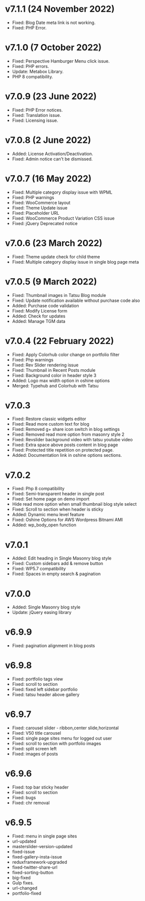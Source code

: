 v7.1.1 (24 November 2022)
======
* Fixed: Blog Date meta link is not working.
* Fixed: PHP Error.

v7.1.0 (7 October 2022)
======
* Fixed: Perspective Hamburger Menu click issue.
* Fixed: PHP errors.
* Update: Metabox Library.
* PHP 8 compatibility.

v7.0.9 (23 June 2022)
======
* Fixed: PHP Error notices.
* Fixed: Translation issue.
* Fixed: Licensing issue.

v7.0.8 (2 June 2022)
======
* Added: License Activation/Deactivation.
* Fixed: Admin notice can't be dismissed.

v7.0.7 (16 May 2022)
======
* Fixed: Multiple category display issue with WPML
* Fixed: PHP warnings
* Fixed: WooCommerce layout
* Fixed: Theme Update issue
* Fixed: Placeholder URL
* Fixed: WooCommerce Product Variation CSS issue
* Fixed: jQuery Deprecated notice

v7.0.6 (23 March 2022)
======
* Fixed: Theme update check for child theme
* Fixed: Multiple category display issue in single blog page meta

v7.0.5 (9 March 2022)
======
* Fixed: Thumbnail images in Tatsu Blog module
* Fixed: Update notification available without purchase code also
* Added: Purchase code validation
* Fixed: Modify License form
* Added: Check for updates
* Added: Manage TGM data

v7.0.4 (22 February 2022)
======
* Fixed: Apply Colorhub color change on portfolio filter
* Fixed: Php warnings 
* Fixed: Rev Slider rendering issue
* Fixed: Thumbnail in Recent Posts module
* Fixed: Background color in header style 3
* Added: Logo max width option in oshine options
* Merged: Typehub and Colorhub with Tatsu

v7.0.3
======
* Fixed: Restore classic widgets editor
* Fixed: Read more custom text for blog
* Fixed: Removed g+ share icon switch in blog settings
* Fixed: Removed read more option from masonry style 2
* Fixed: Revslider background video with tatsu youtube video
* Fixed: Extra space above posts content in blog page
* Fixed: Protected title repetition on protected page.
* Added: Documentation link in oshine options sections.

v7.0.2
======
* Fixed: Php 8 compatibility
* Fixed: Semi-transparent header in single post
* Fixed: Set home page on demo import
* Hide read more option when small thumbnail blog style select
* Fixed: Scroll to section when header is sticky
* Added: Dynamic menu level feature
* Fixed: Oshine Options for AWS Wordpress Bitnami AMI
* Added: wp_body_open function

v7.0.1
======
* Added: Edit heading in Single Masonry blog style
* Fixed: Custom sidebars add & remove button
* Fixed: WP5.7 compatibility 
* Fixed: Spaces in empty search & pagination

v7.0.0
======
* Added: Single Masonry blog style
* Update: jQuery easing library

v6.9.9
======
* Fixed: pagination alignment in blog posts

v6.9.8
======
* Fixed: portfolio tags view
* Fixed: scroll to section
* Fixed: fixed left sidebar portfolio
* Fixed: tatsu header above gallery 

v6.9.7
======
* Fixed: carousel slider - ribbon,center slide,horizontal
* Fixed: V50 title carousel
* Fixed: single page sites menu for logged out user
* Fixed: scroll to section with portfolio images
* Fixed: split screen left
* Fixed: images of posts 

v6.9.6
======
* Fixed: top bar sticky header
* Fixed: scroll to section
* Fixed: bugs
* Fixed: chr removal

v6.9.5
======
* Fixed: menu in single page sites
* url-updated
* masterslider-version-updated
* fixed-issue
* fixed-gallery-insta-issue
* reduxframework-upgraded
* fixed-twitter-share-url
* fixed-sorting-button
* big-fixed
* Gulp fixes.
* url-changed
* portfolio-fixed